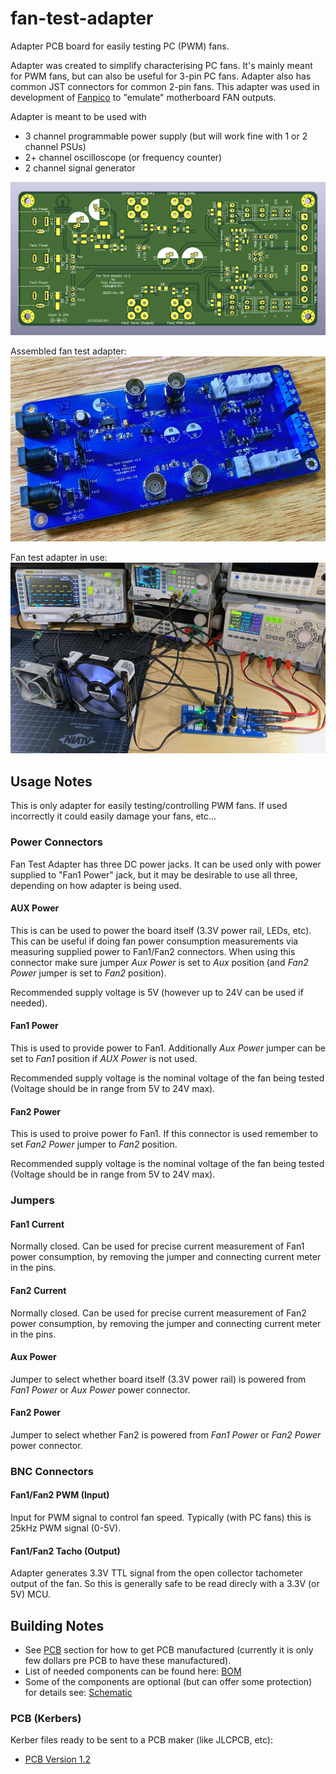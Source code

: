 # fan-test-adapter
Adapter PCB board for easily testing PC (PWM) fans.

Adapter was created to simplify characterising PC fans. It's mainly meant for PWM fans, but can also be useful for 3-pin PC fans. Adapter also has common JST connectors for common 2-pin fans.
This adapter was used in development of [Fanpico](https://github.com/tjko/fanpico/) to "emulate" motherboard FAN outputs.

Adapter is meant to be used with
* 3 channel programmable power supply (but will work fine with 1 or 2 channel PSUs)
* 2+ channel oscilloscope (or frequency counter)
* 2 channel signal generator

![Fan Test Adapter PCB](images/fan-test-adapter-pcb.png)

Assembled fan test adapter:
![Assembled Fant Test Adapter](images/adapter1.jpg)

Fan test adapter in use:
![Fan Test Adapter in use](images/adapter2.jpg)

## Usage Notes
This is only adapter for easily testing/controlling PWM fans. If used incorrectly it could easily damage your fans, etc...

### Power Connectors
Fan Test Adapter has three DC power jacks. It can be used only with power supplied to "Fan1 Power" jack, but it may be desirable to use all three, depending on how adapter is being used.

#### AUX Power
This is can be used to power the board itself (3.3V power rail, LEDs, etc). This can be useful if doing fan power consumption measurements via measuring supplied power to Fan1/Fan2 connectors.
When using this connector make sure jumper _Aux Power_ is set to _Aux_ position (and _Fan2 Power_ jumper is set to _Fan2_ position).

Recommended supply voltage is 5V (however up to 24V can be used if needed).

#### Fan1 Power
This is used to provide power to Fan1. Additionally _Aux Power_ jumper can be set to _Fan1_ position if _AUX Power_ is not used.

Recommended supply voltage is the nominal voltage of the fan being tested (Voltage should be in range from 5V to 24V max).

#### Fan2 Power
This is used to proive power fo Fan1.  If this connector is used remember to set _Fan2 Power_ jumper to _Fan2_ position.

Recommended supply voltage is the nominal voltage of the fan being tested (Voltage should be in range from 5V to 24V max).

### Jumpers

#### Fan1 Current
Normally closed. Can be used for precise current measurement of Fan1 power consumption, by removing the jumper and connecting current meter in the pins.
#### Fan2 Current
Normally closed. Can be used for precise current measurement of Fan2 power consumption, by removing the jumper and connecting current meter in the pins.
#### Aux Power
Jumper to select whether board itself (3.3V power rail) is powered from _Fan1 Power_ or _Aux Power_ power connector.
#### Fan2 Power
Jumper to select whether Fan2 is powered from _Fan1 Power_ or _Fan2 Power_ power connector.

### BNC Connectors
#### Fan1/Fan2 PWM (Input)
Input for PWM signal to control fan speed. Typically (with PC fans) this is 25kHz PWM signal (0-5V).

#### Fan1/Fan2 Tacho (Output)
Adapter generates 3.3V TTL signal from the open collector tachometer output of the fan. So this is generally safe to be read direcly with a 3.3V (or 5V) MCU.

## Building Notes
* See [PCB](#pcb-kerbers) section for how to get PCB manufactured (currently it is only few dollars pre PCB to have these manufactured).
* List of needed components can be found here: [BOM](fan-test-adapter-bom.csv)
* Some of the components are optional (but can offer some protection) for details see: [Schematic](fan-test-adapter.pdf)

### PCB (Kerbers)
Kerber files ready to be sent to a PCB maker (like JLCPCB, etc):
* [PCB Version 1.2](kerbers/fan-test-adapter-v1.2.zip)


